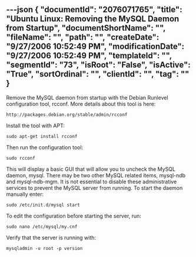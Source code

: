 ---json
{
  "documentId": "2076071765",
  "title": "Ubuntu Linux: Removing the MySQL Daemon from Startup",
  "documentShortName": "",
  "fileName": "",
  "path": "",
  "createDate": "9/27/2006 10:52:49 PM",
  "modificationDate": "9/27/2006 10:52:49 PM",
  "templateId": "",
  "segmentId": "73",
  "isRoot": "False",
  "isActive": "True",
  "sortOrdinal": "",
  "clientId": "",
  "tag": ""
}
---

Remove the MySQL daemon from startup with the Debian Runlevel configuration tool, rcconf. More details about this tool is here:

    http://packages.debian.org/stable/admin/rcconf

Install the tool with APT:

    sudo apt-get install rcconf

Then run the configuration tool:

    sudo rcconf

This will display a basic GUI that will allow you to uncheck the MySQL daemon, mysql. There may be two other MySQL related items, mysql-ndb and mysql-ndb-mgm. It is not essential to disable these administrative services to prevent the MySQL server from running. To start the daemon manually enter:

    sudo /etc/init.d/mysql start

To edit the configuration before starting the server, run:

    sudo nano /etc/mysql/my.cnf

Verify that the server is running with:

    mysqladmin -u root -p version
